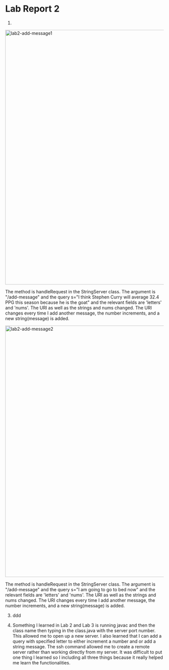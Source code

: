 # Lab Report 2 

1)
<img width="807" alt="lab2-add-message1" src="https://github.com/shinaegyo/cse15l-lab2/assets/137027086/5252bed7-2269-4f16-b263-fe5e9bf2f14a">

   The method is handleRequest in the StringServer class.
   The argument is "/add-message" and the query s="I think Stephen Curry will average 32.4 PPG this season because he is the goat" and the relevant fields are 'letters' and 'nums'.
   The URI as well as the strings and nums changed. The URI changes every time I add another message, the number increments, and a new string(message) is added.
   
   <img width="797" alt="lab2-add-message2" src="https://github.com/shinaegyo/cse15l-lab2/assets/137027086/0137265a-a86f-4320-aa66-8caf197dc78d">
   
   The method is handleRequest in the StringServer class.
   The argument is "/add-message" and the query s="I am going to go to bed now" and the relevant fields are 'letters' and 'nums'.
   The URI as well as the strings and nums changed. The URI changes every time I add another message, the number increments, and a new string(message) is added. 

3) ddd

4) Something I learned in Lab 2 and Lab 3 is running javac and then the class name then typing in the class.java with the server port number.
This allowed me to open up a new server. I also learned that I can add a query with specified letter to either increment a number and or add a string message.
The ssh command allowed me to create a remote server rather than working directly from my server. It was difficult to put one thing I learned so I including all
three things because it really helped me learn the functionalities.
   
   

  
